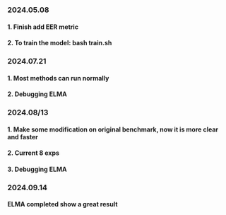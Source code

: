 ### 2024.05.08

#### 1. Finish add EER metric
#### 2. To train the model: bash train.sh

### 2024.07.21

#### 1. Most methods can run normally
#### 2. Debugging ELMA

### 2024.08/13

#### 1. Make some modification on original benchmark, now it is more clear and faster
#### 2. Current 8 exps
#### 3. Debugging ELMA

### 2024.09.14

#### ELMA completed show a great result